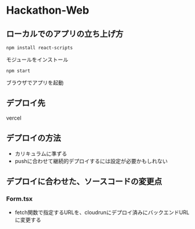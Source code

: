 # Hackathon-Web

## ローカルでのアプリの立ち上げ方

`npm install react-scripts`

モジュールをインストール

`npm start`

ブラウザでアプリを起動

## デプロイ先

vercel

## デプロイの方法

- カリキュラムに準ずる
- pushに合わせて継続的デプロイするには設定が必要かもしれない

## デプロイに合わせた、ソースコードの変更点

### Form.tsx

- fetch関数で指定するURLを、cloudrunにデプロイ済みにバックエンドURLに変更する